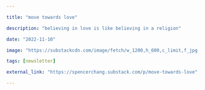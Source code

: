 ```yaml
---

title: "move towards love"

description: "believing in love is like believing in a religion"

date: "2022-11-10"

image: "https://substackcdn.com/image/fetch/w_1200,h_600,c_limit,f_jpg,q_auto:good,fl_progressive:steep/https%3A%2F%2Fbucketeer-e05bbc84-baa3-437e-9518-adb32be77984.s3.amazonaws.com%2Fpublic%2Fimages%2F68a38ce7-b49b-49d6-885d-fa7ec31bedab_800x571.png"

tags: [newsletter]

external_link: "https://spencerchang.substack.com/p/move-towards-love"

---
```

